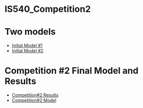 # IS540_Competition2
  # Two models
  - [Initial Model #1](https://github.com/chungyta/IS540_Competition2/blob/master/Initial%20Model%20%231.ipynb)
  - [Initial Model #2](https://github.com/chungyta/IS540_Competition2/blob/master/Initial%20Model%20%232.ipynb)
  
  # Competition #2 Final Model and Results
  - [Competition#2 Results](https://github.com/chungyta/IS540_Competition2/blob/master/Competition%232_Test_results.csv)
  - [Competition#2 Model](https://github.com/chungyta/IS540_Competition2/blob/master/Model%20%235%20-%20All%20Data.ipynb)
  
